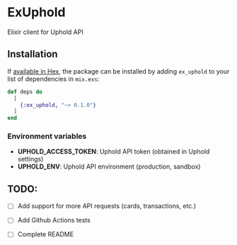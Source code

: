 # ExUphold

Elixir client for Uphold API

## Installation

If [available in Hex](https://hex.pm/docs/publish), the package can be installed
by adding `ex_uphold` to your list of dependencies in `mix.exs`:

```elixir
def deps do
  [
    {:ex_uphold, "~> 0.1.0"}
  ]
end
```

### Environment variables

- **UPHOLD_ACCESS_TOKEN**: Uphold API token (obtained in Uphold settings)
- **UPHOLD_ENV**: Uphold API environment (production, sandbox) 

## TODO: 

- [ ] Add support for more API requests (cards, transactions, etc.)

- [ ] Add Github Actions tests

- [ ] Complete README